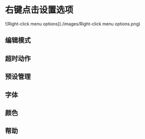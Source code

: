 # 右键点击设置选项



![Right-click menu options](./images/Right-click menu options.png)



## 编辑模式



## 超时动作



## 预设管理



## 字体



## 颜色



## 帮助

